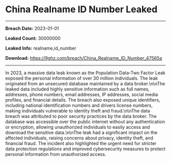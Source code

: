 # China Realname ID Number Leaked

------------
**Breach Date:** 2023-01-01

**Leaked Count:** 30000000

**Leaked Info:** realname,id_number

**Download:** https://9ghz.com/breach/China_Realname_ID_Number_47565a

------------
In 2023, a massive data leak known as the Population Data-Two Factor Leak exposed the personal information of over 30 million individuals. The leak originated from an unsecured database maintained by a data broker.\n\nThe leaked data included highly sensitive information such as full names, addresses, phone numbers, email addresses, IP addresses, social media profiles, and financial details. The breach also exposed unique identifiers, including national identification numbers and drivers license numbers, making individuals vulnerable to identity theft and fraud.\n\nThe data breach was attributed to poor security practices by the data broker. The database was accessible over the public internet without any authentication or encryption, allowing unauthorized individuals to easily access and download the sensitive data.\n\nThe leak had a significant impact on the affected individuals, raising concerns about privacy, identity theft, and financial fraud. The incident also highlighted the urgent need for stricter data protection regulations and improved cybersecurity measures to protect personal information from unauthorized access.
